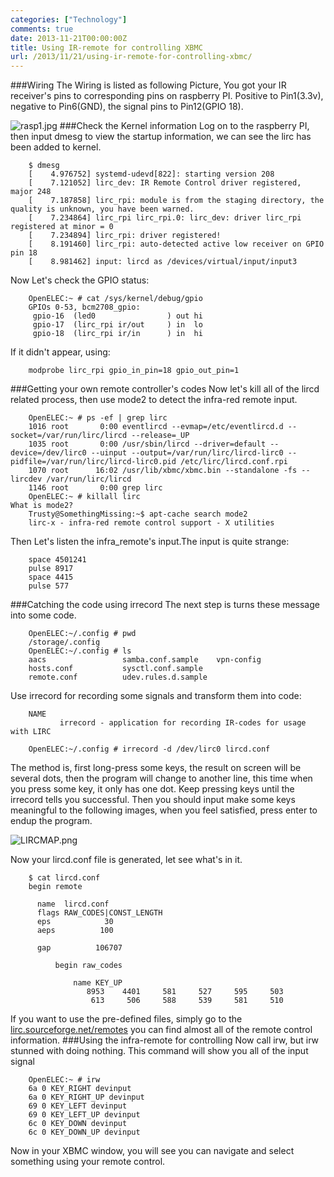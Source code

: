 ```yaml
---
categories: ["Technology"]
comments: true
date: 2013-11-21T00:00:00Z
title: Using IR-remote for controlling XBMC
url: /2013/11/21/using-ir-remote-for-controlling-xbmc/
---
```


###Wiring
The Wiring is listed as following Picture, You got your IR receiver's pins to corresponding pins on raspberry PI. Positive to Pin1(3.3v), negative to Pin6(GND), the signal pins to Pin12(GPIO 18).     

![rasp1.jpg](/images/rasp1.jpg)
###Check the Kernel information
Log on to the raspberry PI, then input dmesg to view the startup information, we can see the lirc has been added to kernel. 

```
	$ dmesg
	[    4.976752] systemd-udevd[822]: starting version 208
	[    7.121052] lirc_dev: IR Remote Control driver registered, major 248 
	[    7.187858] lirc_rpi: module is from the staging directory, the quality is unknown, you have been warned.
	[    7.234864] lirc_rpi lirc_rpi.0: lirc_dev: driver lirc_rpi registered at minor = 0
	[    7.234894] lirc_rpi: driver registered!
	[    8.191460] lirc_rpi: auto-detected active low receiver on GPIO pin 18
	[    8.981462] input: lircd as /devices/virtual/input/input3

```
Now Let's check the GPIO status:

```
	OpenELEC:~ # cat /sys/kernel/debug/gpio 
	GPIOs 0-53, bcm2708_gpio:
	 gpio-16  (led0                ) out hi
	 gpio-17  (lirc_rpi ir/out     ) in  lo
	 gpio-18  (lirc_rpi ir/in      ) in  hi

```
If it didn't appear, using:

```
	modprobe lirc_rpi gpio_in_pin=18 gpio_out_pin=1

```
###Getting your own remote controller's codes
Now let's kill all of the lircd related process, then use mode2 to detect the infra-red remote input.     

```
	OpenELEC:~ # ps -ef | grep lirc
	1016 root       0:00 eventlircd --evmap=/etc/eventlircd.d --socket=/var/run/lirc/lircd --release=_UP
	1035 root       0:00 /usr/sbin/lircd --driver=default --device=/dev/lirc0 --uinput --output=/var/run/lirc/lircd-lirc0 --pidfile=/var/run/lirc/lircd-lirc0.pid /etc/lirc/lircd.conf.rpi
	1070 root      16:02 /usr/lib/xbmc/xbmc.bin --standalone -fs --lircdev /var/run/lirc/lircd
	1146 root       0:00 grep lirc
	OpenELEC:~ # killall lirc
What is mode2?  
	Trusty@SomethingMissing:~$ apt-cache search mode2
	lirc-x - infra-red remote control support - X utilities

```

Then Let's listen the infra_remote's input.The input is quite strange:

```
	space 4501241
	pulse 8917
	space 4415
	pulse 577

```
###Catching the code using irrecord
The next step is turns these message into some code.

```
	OpenELEC:~/.config # pwd
	/storage/.config
	OpenELEC:~/.config # ls
	aacs                 samba.conf.sample    vpn-config
	hosts.conf           sysctl.conf.sample
	remote.conf          udev.rules.d.sample

```
Use irrecord for recording some signals and transform them into code:

```
	NAME
	       irrecord - application for recording IR-codes for usage with LIRC
	
	OpenELEC:~/.config # irrecord -d /dev/lirc0 lircd.conf

```
The method is, first long-press some keys, the result on screen will be several dots, then the program will change to another line, this time when you press some key, it only has one dot. Keep pressing keys until the irrecord tells you successful. Then you should input make some keys meaningful to the following images, when you feel satisfied, press enter to endup the program.     

![LIRCMAP.png](/images/LIRCMAP.png)


Now your lircd.conf file is generated, let see what's in it. 

```
	$ cat lircd.conf
	begin remote
	
	  name  lircd.conf
	  flags RAW_CODES|CONST_LENGTH
	  eps            30
	  aeps          100
	
	  gap          106707
	
	      begin raw_codes
	
	          name KEY_UP
	             8953    4401     581     527     595     503
	              613     506     588     539     581     510

```
	
If you want to use the pre-defined files, simply go to the  [lirc.sourceforge.net/remotes](http://lirc.sourceforge.net/remotes) you can find almost all of the remote control information.
###Using the infra-remote for controlling
Now call irw, but irw stunned with doing nothing. This command will show you all of the input signal

```
	OpenELEC:~ # irw
	6a 0 KEY_RIGHT devinput
	6a 0 KEY_RIGHT_UP devinput
	69 0 KEY_LEFT devinput
	69 0 KEY_LEFT_UP devinput
	6c 0 KEY_DOWN devinput
	6c 0 KEY_DOWN_UP devinput

```
Now in your XBMC window, you will see you can navigate and select something using your remote control.   
